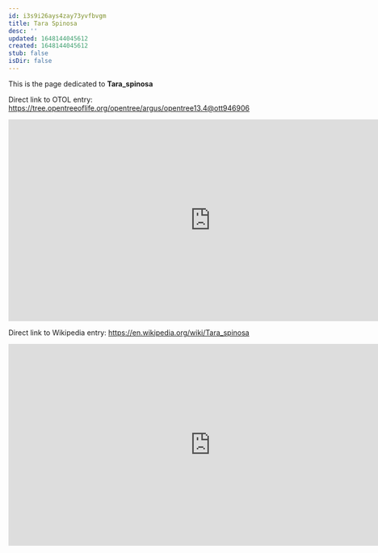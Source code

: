 ```yaml
---
id: i3s9i26ays4zay73yvfbvgm
title: Tara Spinosa
desc: ''
updated: 1648144045612
created: 1648144045612
stub: false
isDir: false
---
```

This is the page dedicated to **Tara_spinosa**


Direct link to OTOL entry: https://tree.opentreeoflife.org/opentree/argus/opentree13.4@ott946906



<html>
    <body>
    <iframe src="https://tree.opentreeoflife.org/opentree/argus/opentree13.4@ott946906"
    width="800" height="400" frameborder="0" allowfullscreen> </iframe>
    </body>
</html>
    


Direct link to Wikipedia entry: https://en.wikipedia.org/wiki/Tara_spinosa



<html>
    <body>
    <iframe src="https://en.wikipedia.org/wiki/Tara_spinosa"
    width="800" height="400" frameborder="0" allowfullscreen> </iframe>
    </body>
</html>
    
